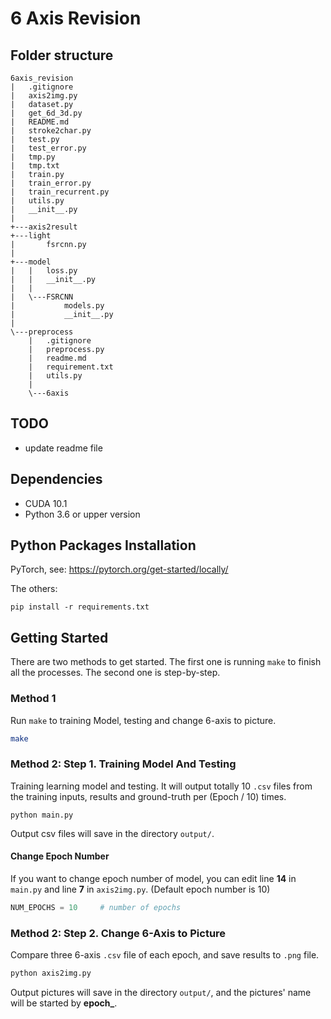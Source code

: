 # 6 Axis Revision 

## Folder structure

```
6axis_revision
|   .gitignore
|   axis2img.py
|   dataset.py
|   get_6d_3d.py
|   README.md
|   stroke2char.py
|   test.py
|   test_error.py
|   tmp.py
|   tmp.txt
|   train.py
|   train_error.py
|   train_recurrent.py
|   utils.py
|   __init__.py
|   
+---axis2result
+---light
|       fsrcnn.py
|       
+---model
|   |   loss.py
|   |   __init__.py
|   |   
|   \---FSRCNN
|           models.py
|           __init__.py
|           
\---preprocess
    |   .gitignore
    |   preprocess.py
    |   readme.md
    |   requirement.txt
    |   utils.py
    |   
    \---6axis
```

## TODO

- update readme file

## Dependencies
- CUDA 10.1
- Python 3.6 or upper version

## Python Packages Installation
PyTorch, see: https://pytorch.org/get-started/locally/

The others:
```
pip install -r requirements.txt
```

## Getting Started
There are two methods to get started. The first one is running ```make``` to finish all the processes. The second one is step-by-step.

### Method 1
Run ```make``` to training Model, testing and change 6-axis to picture.
```bash
make
```

### Method 2: Step 1. Training Model And Testing
Training learning model and testing. It will output totally 10 ```.csv``` files from the training inputs, results and ground-truth per (Epoch / 10) times.

```shell
python main.py
```

Output csv files will save in the directory ```output/```.

#### Change Epoch Number
If you want to change epoch number of model, you can edit line **14** in ```main.py``` and line **7** in ```axis2img.py```. (Default epoch number is 10)

```python
NUM_EPOCHS = 10     # number of epochs
```

### Method 2: Step 2. Change 6-Axis to Picture
Compare three 6-axis ```.csv``` file of each epoch, and save results to ```.png``` file.

```bash
python axis2img.py
```

Output pictures will save in the directory ```output/```, and the pictures' name will be started by **epoch_**.